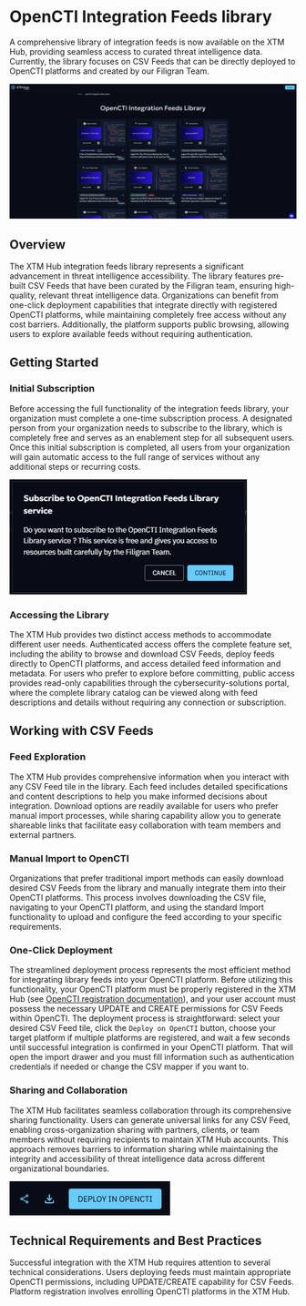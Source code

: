 # OpenCTI Integration Feeds library

A comprehensive library of integration feeds is now available on the XTM Hub, 
providing seamless access to curated threat intelligence data. 
Currently, the library focuses on CSV Feeds that can be directly deployed to OpenCTI platforms and created by our Filigran Team.

![Integration feeds library](../assets/images/integration-feeds-lib.png)

## Overview
The XTM Hub integration feeds library represents a significant advancement in threat intelligence accessibility. 
The library features pre-built CSV Feeds that have been curated by the Filigran team, 
ensuring high-quality, relevant threat intelligence data.
Organizations can benefit from one-click deployment capabilities that integrate directly with registered OpenCTI platforms, 
while maintaining completely free access without any cost barriers. 
Additionally, the platform supports public browsing, allowing users to explore available feeds without requiring authentication.

## Getting Started
### Initial Subscription
Before accessing the full functionality of the integration feeds library, 
your organization must complete a one-time subscription process. 
A designated person from your organization needs to subscribe to the library, 
which is completely free and serves as an enablement step for all subsequent users. 
Once this initial subscription is completed, all users from your organization will 
gain automatic access to the full range of services without any additional steps or recurring costs.

![Subscribe Integration feeds](../assets/images/subscribe-integration-feeds.png)


### Accessing the Library
The XTM Hub provides two distinct access methods to accommodate different user needs. 
Authenticated access offers the complete feature set, 
including the ability to browse and download CSV Feeds, 
deploy feeds directly to OpenCTI platforms, 
and access detailed feed information and metadata. 
For users who prefer to explore before committing, 
public access provides read-only capabilities through the cybersecurity-solutions portal, 
where the complete library catalog can be viewed along with feed descriptions and 
details without requiring any connection or subscription.

## Working with CSV Feeds
### Feed Exploration
The XTM Hub provides comprehensive information when you interact with any CSV Feed tile in the library. 
Each feed includes detailed specifications and content descriptions to help you make informed decisions about integration. 
Download options are readily available for users who prefer manual import processes, 
while sharing capability allow you to generate shareable links that facilitate easy 
collaboration with team members and external partners.

### Manual Import to OpenCTI
Organizations that prefer traditional import methods can 
easily download desired CSV Feeds from the library and manually integrate them
into their OpenCTI platforms. This process involves downloading the CSV file, 
navigating to your OpenCTI platform, and using the standard Import functionality 
to upload and configure the feed according to your specific requirements. 

### One-Click Deployment
The streamlined deployment process represents the most efficient method for integrating library feeds
into your OpenCTI platform.
Before utilizing this functionality, your OpenCTI platform must be properly registered in the XTM Hub (see [OpenCTI registration documentation](/user/opencti-registration)),
and your user account must possess the necessary UPDATE and CREATE permissions for CSV Feeds within OpenCTI. 
The deployment process is straightforward: select your desired CSV Feed tile, click the ```Deploy on OpenCTI``` button, 
choose your target platform if multiple platforms are registered, 
and wait a few seconds until successful integration is confirmed in your OpenCTI platform. 
That will open the import drawer and you must fill information such as authentication credentials if needed or change the CSV mapper if you want to.

### Sharing and Collaboration
The XTM Hub facilitates seamless collaboration through its comprehensive sharing functionality. 
Users can generate universal links for any CSV Feed, enabling cross-organization sharing with partners, 
clients, or team members without requiring recipients to maintain XTM Hub accounts. 
This approach removes barriers to information sharing while maintaining the integrity and
accessibility of threat intelligence data across different organizational boundaries.

![Top right buttons](../assets/images/one-click-deploy.png)

## Technical Requirements and Best Practices
Successful integration with the XTM Hub requires attention to several technical considerations. 
Users deploying feeds must maintain appropriate OpenCTI permissions, 
including UPDATE/CREATE capability for CSV Feeds. 
Platform registration involves enrolling OpenCTI platforms in the XTM Hub.